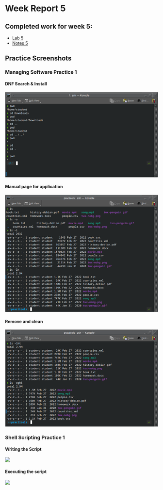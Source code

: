 # Week Report 5
## Completed work for week 5:

- [Lab 5](https://github.com/perronejon/cis106/blob/main/labs/lab5/lab5.md)
- [Notes 5](https://github.com/perronejon/cis106/blob/main/notes/notes5/notes5.md)

## Practice Screenshots

### Managing Software Practice 1

#### DNF Search & Install

![](q1.1.png)

#### Manual page for application

![](q1.2.png)

#### Remove and clean

![](q1.3.png)

### Shell Scripting Practice 1

#### Writing the Script

![](q2.1.png)

#### Executing the script

![](q2.2.png)
